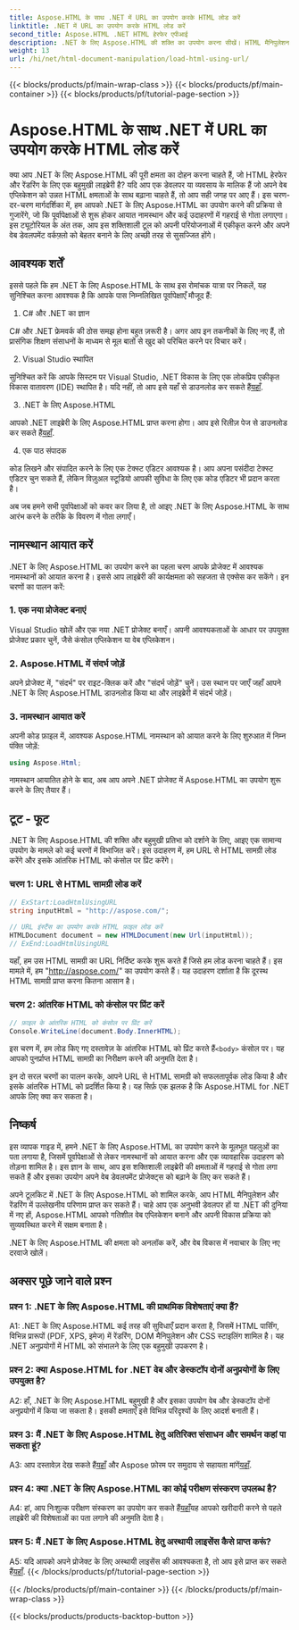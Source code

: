 ```yaml
---
title: Aspose.HTML के साथ .NET में URL का उपयोग करके HTML लोड करें
linktitle: .NET में URL का उपयोग करके HTML लोड करें
second_title: Aspose.HTML .NET HTML हेरफेर एपीआई
description: .NET के लिए Aspose.HTML की शक्ति का उपयोग करना सीखें। HTML मैनिपुलेशन और रेंडरिंग के साथ अपने वेब डेवलपमेंट को बढ़ावा दें।
weight: 13
url: /hi/net/html-document-manipulation/load-html-using-url/
---
```


{{< blocks/products/pf/main-wrap-class >}}
{{< blocks/products/pf/main-container >}}
{{< blocks/products/pf/tutorial-page-section >}}

# Aspose.HTML के साथ .NET में URL का उपयोग करके HTML लोड करें


क्या आप .NET के लिए Aspose.HTML की पूरी क्षमता का दोहन करना चाहते हैं, जो HTML हेरफेर और रेंडरिंग के लिए एक बहुमुखी लाइब्रेरी है? यदि आप एक डेवलपर या व्यवसाय के मालिक हैं जो अपने वेब एप्लिकेशन को उन्नत HTML क्षमताओं के साथ बढ़ाना चाहते हैं, तो आप सही जगह पर आए हैं। इस चरण-दर-चरण मार्गदर्शिका में, हम आपको .NET के लिए Aspose.HTML का उपयोग करने की प्रक्रिया से गुजारेंगे, जो कि पूर्वापेक्षाओं से शुरू होकर आयात नामस्थान और कई उदाहरणों में गहराई से गोता लगाएगा। इस ट्यूटोरियल के अंत तक, आप इस शक्तिशाली टूल को अपनी परियोजनाओं में एकीकृत करने और अपने वेब डेवलपमेंट वर्कफ़्लो को बेहतर बनाने के लिए अच्छी तरह से सुसज्जित होंगे।

## आवश्यक शर्तें

इससे पहले कि हम .NET के लिए Aspose.HTML के साथ इस रोमांचक यात्रा पर निकलें, यह सुनिश्चित करना आवश्यक है कि आपके पास निम्नलिखित पूर्वापेक्षाएँ मौजूद हैं:

1. C# और .NET का ज्ञान

C# और .NET फ्रेमवर्क की ठोस समझ होना बहुत ज़रूरी है। अगर आप इन तकनीकों के लिए नए हैं, तो प्रासंगिक शिक्षण संसाधनों के माध्यम से मूल बातों से खुद को परिचित करने पर विचार करें।

2. Visual Studio स्थापित

 सुनिश्चित करें कि आपके सिस्टम पर Visual Studio, .NET विकास के लिए एक लोकप्रिय एकीकृत विकास वातावरण (IDE) स्थापित है। यदि नहीं, तो आप इसे यहाँ से डाउनलोड कर सकते हैं[यहाँ](https://visualstudio.microsoft.com/).

3. .NET के लिए Aspose.HTML

 आपको .NET लाइब्रेरी के लिए Aspose.HTML प्राप्त करना होगा। आप इसे रिलीज़ पेज से डाउनलोड कर सकते हैं[यहाँ](https://releases.aspose.com/html/net/).

4. एक पाठ संपादक

कोड लिखने और संपादित करने के लिए एक टेक्स्ट एडिटर आवश्यक है। आप अपना पसंदीदा टेक्स्ट एडिटर चुन सकते हैं, लेकिन विज़ुअल स्टूडियो आपकी सुविधा के लिए एक कोड एडिटर भी प्रदान करता है।

अब जब हमने सभी पूर्वापेक्षाओं को कवर कर लिया है, तो आइए .NET के लिए Aspose.HTML के साथ आरंभ करने के तरीके के विवरण में गोता लगाएँ।

## नामस्थान आयात करें

.NET के लिए Aspose.HTML का उपयोग करने का पहला चरण आपके प्रोजेक्ट में आवश्यक नामस्थानों को आयात करना है। इससे आप लाइब्रेरी की कार्यक्षमता को सहजता से एक्सेस कर सकेंगे। इन चरणों का पालन करें:

### 1. एक नया प्रोजेक्ट बनाएं

Visual Studio खोलें और एक नया .NET प्रोजेक्ट बनाएँ। अपनी आवश्यकताओं के आधार पर उपयुक्त प्रोजेक्ट प्रकार चुनें, जैसे कंसोल एप्लिकेशन या वेब एप्लिकेशन।

### 2. Aspose.HTML में संदर्भ जोड़ें

अपने प्रोजेक्ट में, "संदर्भ" पर राइट-क्लिक करें और "संदर्भ जोड़ें" चुनें। उस स्थान पर जाएँ जहाँ आपने .NET के लिए Aspose.HTML डाउनलोड किया था और लाइब्रेरी में संदर्भ जोड़ें।

### 3. नामस्थान आयात करें

अपनी कोड फ़ाइल में, आवश्यक Aspose.HTML नामस्थान को आयात करने के लिए शुरुआत में निम्न पंक्ति जोड़ें:

```csharp
using Aspose.Html;
```

नामस्थान आयातित होने के बाद, अब आप अपने .NET प्रोजेक्ट में Aspose.HTML का उपयोग शुरू करने के लिए तैयार हैं।

## टूट - फूट

.NET के लिए Aspose.HTML की शक्ति और बहुमुखी प्रतिभा को दर्शाने के लिए, आइए एक सामान्य उपयोग के मामले को कई चरणों में विभाजित करें। इस उदाहरण में, हम URL से HTML सामग्री लोड करेंगे और इसके आंतरिक HTML को कंसोल पर प्रिंट करेंगे।

### चरण 1: URL से HTML सामग्री लोड करें

```csharp
// ExStart:LoadHtmlUsingURL
string inputHtml = "http://aspose.com/";

// URL इंस्टैंस का उपयोग करके HTML फ़ाइल लोड करें
HTMLDocument document = new HTMLDocument(new Url(inputHtml));
// ExEnd:LoadHtmlUsingURL
```

यहाँ, हम उस HTML सामग्री का URL निर्दिष्ट करके शुरू करते हैं जिसे हम लोड करना चाहते हैं। इस मामले में, हम "http://aspose.com/" का उपयोग करते हैं। यह उदाहरण दर्शाता है कि दूरस्थ HTML सामग्री प्राप्त करना कितना आसान है।

### चरण 2: आंतरिक HTML को कंसोल पर प्रिंट करें

```csharp
// फ़ाइल के आंतरिक HTML को कंसोल पर प्रिंट करें
Console.WriteLine(document.Body.InnerHTML);
```

 इस चरण में, हम लोड किए गए दस्तावेज़ के आंतरिक HTML को प्रिंट करते हैं`<body>` कंसोल पर। यह आपको पुनर्प्राप्त HTML सामग्री का निरीक्षण करने की अनुमति देता है।

इन दो सरल चरणों का पालन करके, आपने URL से HTML सामग्री को सफलतापूर्वक लोड किया है और इसके आंतरिक HTML को प्रदर्शित किया है। यह सिर्फ़ एक झलक है कि Aspose.HTML for .NET आपके लिए क्या कर सकता है।

## निष्कर्ष

इस व्यापक गाइड में, हमने .NET के लिए Aspose.HTML का उपयोग करने के मूलभूत पहलुओं का पता लगाया है, जिसमें पूर्वापेक्षाओं से लेकर नामस्थानों को आयात करना और एक व्यावहारिक उदाहरण को तोड़ना शामिल है। इस ज्ञान के साथ, आप इस शक्तिशाली लाइब्रेरी की क्षमताओं में गहराई से गोता लगा सकते हैं और इसका उपयोग अपने वेब डेवलपमेंट प्रोजेक्ट्स को बढ़ाने के लिए कर सकते हैं।

अपने टूलकिट में .NET के लिए Aspose.HTML को शामिल करके, आप HTML मैनिपुलेशन और रेंडरिंग में उल्लेखनीय परिणाम प्राप्त कर सकते हैं। चाहे आप एक अनुभवी डेवलपर हों या .NET की दुनिया में नए हों, Aspose.HTML आपको गतिशील वेब एप्लिकेशन बनाने और अपनी विकास प्रक्रिया को सुव्यवस्थित करने में सक्षम बनाता है।

.NET के लिए Aspose.HTML की क्षमता को अनलॉक करें, और वेब विकास में नवाचार के लिए नए दरवाजे खोलें।

## अक्सर पूछे जाने वाले प्रश्न

### प्रश्न 1: .NET के लिए Aspose.HTML की प्राथमिक विशेषताएं क्या हैं?
   
A1: .NET के लिए Aspose.HTML कई तरह की सुविधाएँ प्रदान करता है, जिसमें HTML पार्सिंग, विभिन्न प्रारूपों (PDF, XPS, इमेज) में रेंडरिंग, DOM मैनिपुलेशन और CSS स्टाइलिंग शामिल है। यह .NET अनुप्रयोगों में HTML को संभालने के लिए एक बहुमुखी उपकरण है।

### प्रश्न 2: क्या Aspose.HTML for .NET वेब और डेस्कटॉप दोनों अनुप्रयोगों के लिए उपयुक्त है?
   
A2: हाँ, .NET के लिए Aspose.HTML बहुमुखी है और इसका उपयोग वेब और डेस्कटॉप दोनों अनुप्रयोगों में किया जा सकता है। इसकी क्षमताएँ इसे विभिन्न परिदृश्यों के लिए आदर्श बनाती हैं।

### प्रश्न 3: मैं .NET के लिए Aspose.HTML हेतु अतिरिक्त संसाधन और समर्थन कहां पा सकता हूं?
   
 A3: आप दस्तावेज़ देख सकते हैं[यहाँ](https://reference.aspose.com/html/net/) और Aspose फ़ोरम पर समुदाय से सहायता मांगें[यहाँ](https://forum.aspose.com/).

### प्रश्न 4: क्या .NET के लिए Aspose.HTML का कोई परीक्षण संस्करण उपलब्ध है?
   
 A4: हां, आप निःशुल्क परीक्षण संस्करण का उपयोग कर सकते हैं[यहाँ](https://releases.aspose.com/)यह आपको खरीदारी करने से पहले लाइब्रेरी की विशेषताओं का पता लगाने की अनुमति देता है।

### प्रश्न 5: मैं .NET के लिए Aspose.HTML हेतु अस्थायी लाइसेंस कैसे प्राप्त करूं?
   
A5: यदि आपको अपने प्रोजेक्ट के लिए अस्थायी लाइसेंस की आवश्यकता है, तो आप इसे प्राप्त कर सकते हैं[यहाँ](https://purchase.aspose.com/temporary-license/).
{{< /blocks/products/pf/tutorial-page-section >}}

{{< /blocks/products/pf/main-container >}}
{{< /blocks/products/pf/main-wrap-class >}}

{{< blocks/products/products-backtop-button >}}

